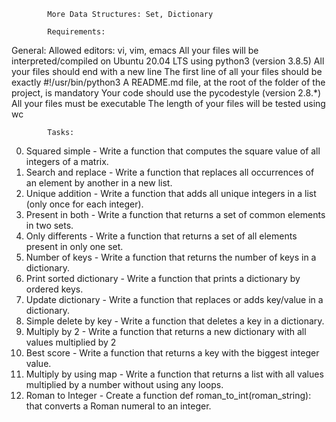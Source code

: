 			More Data Structures: Set, Dictionary

			Requirements:
General:
Allowed editors: vi, vim, emacs
All your files will be interpreted/compiled on Ubuntu 20.04 LTS using python3 (version 3.8.5)
All your files should end with a new line
The first line of all your files should be exactly #!/usr/bin/python3
A README.md file, at the root of the folder of the project, is mandatory
Your code should use the pycodestyle (version 2.8.*)
All your files must be executable
The length of your files will be tested using wc

			Tasks:
0. Squared simple - Write a function that computes the square value of all integers of a matrix.
1. Search and replace - Write a function that replaces all occurrences of an element by another in a new list.
2. Unique addition - Write a function that adds all unique integers in a list (only once for each integer).
3. Present in both - Write a function that returns a set of common elements in two sets.
4. Only differents - Write a function that returns a set of all elements present in only one set.
5. Number of keys - Write a function that returns the number of keys in a dictionary.
6. Print sorted dictionary - Write a function that prints a dictionary by ordered keys.
7. Update dictionary - Write a function that replaces or adds key/value in a dictionary.
8. Simple delete by key - Write a function that deletes a key in a dictionary.
9. Multiply by 2 - Write a function that returns a new dictionary with all values multiplied by 2
10. Best score - Write a function that returns a key with the biggest integer value.
11. Multiply by using map - Write a function that returns a list with all values multiplied by a number without using any loops.
12. Roman to Integer - Create a function def roman_to_int(roman_string): that converts a Roman numeral to an integer.
